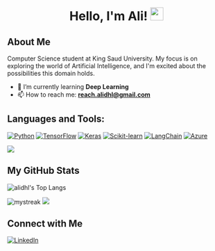 <h1 align="center">Hello, I'm Ali! <img src="https://media.giphy.com/media/hvRJCLFzcasrR4ia7z/giphy.gif" width="30"></h1>

## About Me
Computer Science student at King Saud University. My focus is on exploring the world of Artificial Intelligence, and I'm excited about the possibilities this domain holds.
- 🌱 I’m currently learning **Deep Learning**
- 📫 How to reach me: **reach.alidhl@gmail.com**

## Languages and Tools:
[![Python](https://img.shields.io/badge/-Python-3776AB?style=flat&logo=python&logoColor=white)](https://www.python.org/)
[![TensorFlow](https://img.shields.io/badge/-TensorFlow-FF6F00?style=flat&logo=tensorflow&logoColor=white)](https://www.tensorflow.org/)
[![Keras](https://img.shields.io/badge/-Keras-D00000?style=flat&logo=keras&logoColor=white)](https://keras.io/)
[![Scikit-learn](https://img.shields.io/badge/-Scikit_learn-F7931E?style=flat&logo=scikit-learn&logoColor=white)](https://scikit-learn.org/)
[![LangChain](https://img.shields.io/badge/-LangChain-007ACC?style=flat)](https://langchain.com/)
[![Azure](https://img.shields.io/badge/-Azure-0089D6?style=flat&logo=microsoftazure&logoColor=white)](https://azure.microsoft.com/)

<img src="https://user-images.githubusercontent.com/73097560/115834477-dbab4500-a447-11eb-908a-139a6edaec5c.gif"></a>
## My GitHub Stats
![alidhl's Top Langs](https://github-readme-stats.vercel.app/api/top-langs/?username=alidhl&theme=tokyonight&layout=compact)

<img src="https://github-readme-streak-stats.herokuapp.com/?user=alidhl&theme=tokyonight" alt="mystreak"/>
<img src="https://user-images.githubusercontent.com/73097560/115834477-dbab4500-a447-11eb-908a-139a6edaec5c.gif"></a>

## Connect with Me
[![LinkedIn](https://img.shields.io/badge/-LinkedIn-0077B5?style=flat-square&logo=linkedin&logoColor=white)](https://www.linkedin.com/in/alidhl/)
